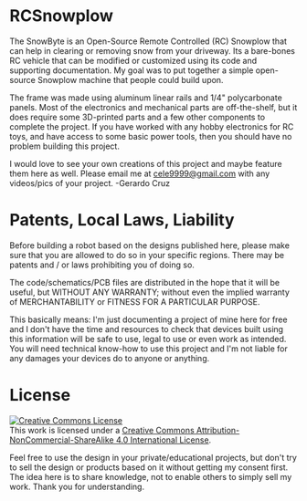 # RCSnowplow
The SnowByte is an Open-Source Remote Controlled (RC) Snowplow that can help in clearing or removing snow from your driveway. Its a bare-bones RC vehicle that can be modified or customized using its code and supporting documentation. My goal was to put together a simple open-source Snowplow machine that people could build upon.

The frame was made using aluminum linear rails and 1/4" polycarbonate panels. Most of the electronics and mechanical parts are off-the-shelf, but it does require some 3D-printed parts and a few other components to complete the project. If you have worked with any hobby electronics for RC toys, and have access to some basic power tools, then you should have no problem building this project.

I would love to see your own creations of this project and maybe feature them here as well. Please email me at cele9999@gmail.com with any videos/pics of your project. -Gerardo Cruz

# Patents, Local Laws, Liability

Before building a robot based on the designs published here, please make sure that you are allowed to do so in your specific regions. There may be patents and / or laws prohibiting you of doing so.

The code/schematics/PCB files are distributed in the hope that it will be useful, but WITHOUT ANY WARRANTY; without even the implied warranty of MERCHANTABILITY or FITNESS FOR A PARTICULAR PURPOSE.

This basically means: I'm just documenting a project of mine here for free and I don't have the time and resources to check that devices built using this information will be safe to use, legal to use or even work as intended. You will need technical know-how to use this project and I'm not liable for any damages your devices do to anyone or anything.

# License

<a rel="license" href="http://creativecommons.org/licenses/by-nc-sa/4.0/"><img alt="Creative Commons License" style="border-width:0" src="https://i.creativecommons.org/l/by-nc-sa/4.0/88x31.png" /></a><br />This work is licensed under a <a rel="license" href="http://creativecommons.org/licenses/by-nc-sa/4.0/">Creative Commons Attribution-NonCommercial-ShareAlike 4.0 International License</a>.

Feel free to use the design in your private/educational projects, but don't try to sell the design or products based on it without getting my consent first. The idea here is to share knowledge, not to enable others to simply sell my work. Thank you for understanding.
